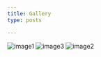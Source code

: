 ```yaml
---
title: Gallery 
type: posts 

---
```

![image1](lmpc.png) ![image3](multi-robots.jpg)
![image2](human-multi-robot-interaction.jpg) 

